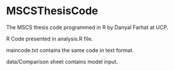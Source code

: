 # MSCSThesisCode
 The MSCS thesis code programmed in R by Danyal Farhat at UCP.

 R Code presented in analysis.R file.

 maincode.txt contains the same code in text format.

 data/Comparison sheet contains model input.
